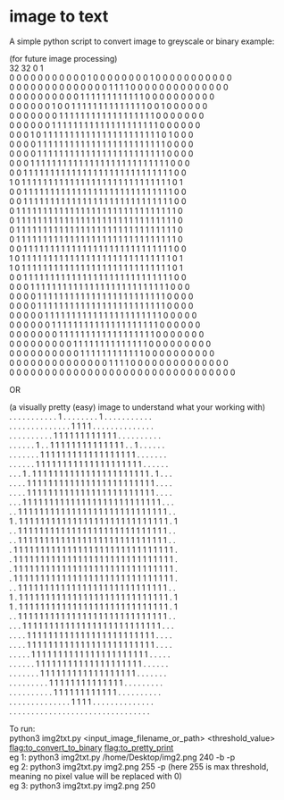 # image to text
 A simple python script to convert image to greyscale or binary
 example:

(for future image processing) <br>
32 32 0 1<br>
0 0 0 0 0 0 0 0 0 0 0 1 0 0 0 0 0 0 0 0 1 0 0 0 0 0 0 0 0 0 0 0 <br>
0 0 0 0 0 0 0 0 0 0 0 0 0 0 1 1 1 1 0 0 0 0 0 0 0 0 0 0 0 0 0 0 <br>
0 0 0 0 0 0 0 0 0 0 1 1 1 1 1 1 1 1 1 1 1 1 0 0 0 0 0 0 0 0 0 0 <br>
0 0 0 0 0 0 1 0 0 1 1 1 1 1 1 1 1 1 1 1 1 1 1 0 0 1 0 0 0 0 0 0 <br>
0 0 0 0 0 0 0 1 1 1 1 1 1 1 1 1 1 1 1 1 1 1 1 1 1 0 0 0 0 0 0 0 <br>
0 0 0 0 0 0 1 1 1 1 1 1 1 1 1 1 1 1 1 1 1 1 1 1 1 1 0 0 0 0 0 0 <br>
0 0 0 1 0 1 1 1 1 1 1 1 1 1 1 1 1 1 1 1 1 1 1 1 1 1 1 0 1 0 0 0 <br>
0 0 0 0 1 1 1 1 1 1 1 1 1 1 1 1 1 1 1 1 1 1 1 1 1 1 1 1 0 0 0 0 <br>
0 0 0 0 1 1 1 1 1 1 1 1 1 1 1 1 1 1 1 1 1 1 1 1 1 1 1 1 0 0 0 0 <br>
0 0 0 1 1 1 1 1 1 1 1 1 1 1 1 1 1 1 1 1 1 1 1 1 1 1 1 1 1 0 0 0 <br>
0 0 1 1 1 1 1 1 1 1 1 1 1 1 1 1 1 1 1 1 1 1 1 1 1 1 1 1 1 1 0 0 <br>
1 0 1 1 1 1 1 1 1 1 1 1 1 1 1 1 1 1 1 1 1 1 1 1 1 1 1 1 1 1 0 1 <br>
0 0 1 1 1 1 1 1 1 1 1 1 1 1 1 1 1 1 1 1 1 1 1 1 1 1 1 1 1 1 0 0 <br>
0 0 1 1 1 1 1 1 1 1 1 1 1 1 1 1 1 1 1 1 1 1 1 1 1 1 1 1 1 1 0 0 <br>
0 1 1 1 1 1 1 1 1 1 1 1 1 1 1 1 1 1 1 1 1 1 1 1 1 1 1 1 1 1 1 0 <br>
0 1 1 1 1 1 1 1 1 1 1 1 1 1 1 1 1 1 1 1 1 1 1 1 1 1 1 1 1 1 1 0 <br>
0 1 1 1 1 1 1 1 1 1 1 1 1 1 1 1 1 1 1 1 1 1 1 1 1 1 1 1 1 1 1 0 <br>
0 1 1 1 1 1 1 1 1 1 1 1 1 1 1 1 1 1 1 1 1 1 1 1 1 1 1 1 1 1 1 0 <br>
0 0 1 1 1 1 1 1 1 1 1 1 1 1 1 1 1 1 1 1 1 1 1 1 1 1 1 1 1 1 0 0 <br>
1 0 1 1 1 1 1 1 1 1 1 1 1 1 1 1 1 1 1 1 1 1 1 1 1 1 1 1 1 1 0 1 <br>
1 0 1 1 1 1 1 1 1 1 1 1 1 1 1 1 1 1 1 1 1 1 1 1 1 1 1 1 1 1 0 1 <br>
0 0 1 1 1 1 1 1 1 1 1 1 1 1 1 1 1 1 1 1 1 1 1 1 1 1 1 1 1 1 0 0 <br>
0 0 0 1 1 1 1 1 1 1 1 1 1 1 1 1 1 1 1 1 1 1 1 1 1 1 1 1 1 0 0 0 <br>
0 0 0 0 1 1 1 1 1 1 1 1 1 1 1 1 1 1 1 1 1 1 1 1 1 1 1 1 0 0 0 0 <br>
0 0 0 0 1 1 1 1 1 1 1 1 1 1 1 1 1 1 1 1 1 1 1 1 1 1 1 1 0 0 0 0 <br>
0 0 0 0 0 1 1 1 1 1 1 1 1 1 1 1 1 1 1 1 1 1 1 1 1 1 1 0 0 0 0 0 <br>
0 0 0 0 0 0 1 1 1 1 1 1 1 1 1 1 1 1 1 1 1 1 1 1 1 1 0 0 0 0 0 0 <br>
0 0 0 0 0 0 0 1 1 1 1 1 1 1 1 1 1 1 1 1 1 1 1 1 1 0 0 0 0 0 0 0 <br>
0 0 0 0 0 0 0 0 0 1 1 1 1 1 1 1 1 1 1 1 1 1 1 0 0 0 0 0 0 0 0 0 <br>
0 0 0 0 0 0 0 0 0 0 1 1 1 1 1 1 1 1 1 1 1 1 0 0 0 0 0 0 0 0 0 0 <br>
0 0 0 0 0 0 0 0 0 0 0 0 0 0 1 1 1 1 0 0 0 0 0 0 0 0 0 0 0 0 0 0 <br>
0 0 0 0 0 0 0 0 0 0 0 0 0 0 0 0 0 0 0 0 0 0 0 0 0 0 0 0 0 0 0 0 <br>

OR

(a visually pretty (easy) image to understand what your working with)<br>
. . . . . . . . . . . 1 . . . . . . . . 1 . . . . . . . . . . . <br>
. . . . . . . . . . . . . . 1 1 1 1 . . . . . . . . . . . . . . <br>
. . . . . . . . . . 1 1 1 1 1 1 1 1 1 1 1 1 . . . . . . . . . . <br>
. . . . . . 1 . . 1 1 1 1 1 1 1 1 1 1 1 1 1 1 . . 1 . . . . . . <br>
. . . . . . . 1 1 1 1 1 1 1 1 1 1 1 1 1 1 1 1 1 1 . . . . . . . <br>
. . . . . . 1 1 1 1 1 1 1 1 1 1 1 1 1 1 1 1 1 1 1 1 . . . . . . <br>
. . . 1 . 1 1 1 1 1 1 1 1 1 1 1 1 1 1 1 1 1 1 1 1 1 1 . 1 . . . <br>
. . . . 1 1 1 1 1 1 1 1 1 1 1 1 1 1 1 1 1 1 1 1 1 1 1 1 . . . . <br>
. . . . 1 1 1 1 1 1 1 1 1 1 1 1 1 1 1 1 1 1 1 1 1 1 1 1 . . . . <br>
. . . 1 1 1 1 1 1 1 1 1 1 1 1 1 1 1 1 1 1 1 1 1 1 1 1 1 1 . . . <br>
. . 1 1 1 1 1 1 1 1 1 1 1 1 1 1 1 1 1 1 1 1 1 1 1 1 1 1 1 1 . . <br>
1 . 1 1 1 1 1 1 1 1 1 1 1 1 1 1 1 1 1 1 1 1 1 1 1 1 1 1 1 1 . 1 <br>
. . 1 1 1 1 1 1 1 1 1 1 1 1 1 1 1 1 1 1 1 1 1 1 1 1 1 1 1 1 . . <br>
. . 1 1 1 1 1 1 1 1 1 1 1 1 1 1 1 1 1 1 1 1 1 1 1 1 1 1 1 1 . . <br>
. 1 1 1 1 1 1 1 1 1 1 1 1 1 1 1 1 1 1 1 1 1 1 1 1 1 1 1 1 1 1 . <br>
. 1 1 1 1 1 1 1 1 1 1 1 1 1 1 1 1 1 1 1 1 1 1 1 1 1 1 1 1 1 1 . <br>
. 1 1 1 1 1 1 1 1 1 1 1 1 1 1 1 1 1 1 1 1 1 1 1 1 1 1 1 1 1 1 . <br>
. 1 1 1 1 1 1 1 1 1 1 1 1 1 1 1 1 1 1 1 1 1 1 1 1 1 1 1 1 1 1 . <br>
. . 1 1 1 1 1 1 1 1 1 1 1 1 1 1 1 1 1 1 1 1 1 1 1 1 1 1 1 1 . . <br>
1 . 1 1 1 1 1 1 1 1 1 1 1 1 1 1 1 1 1 1 1 1 1 1 1 1 1 1 1 1 . 1 <br>
1 . 1 1 1 1 1 1 1 1 1 1 1 1 1 1 1 1 1 1 1 1 1 1 1 1 1 1 1 1 . 1 <br>
. . 1 1 1 1 1 1 1 1 1 1 1 1 1 1 1 1 1 1 1 1 1 1 1 1 1 1 1 1 . . <br>
. . . 1 1 1 1 1 1 1 1 1 1 1 1 1 1 1 1 1 1 1 1 1 1 1 1 1 1 . . . <br>
. . . . 1 1 1 1 1 1 1 1 1 1 1 1 1 1 1 1 1 1 1 1 1 1 1 1 . . . . <br>
. . . . 1 1 1 1 1 1 1 1 1 1 1 1 1 1 1 1 1 1 1 1 1 1 1 1 . . . . <br>
. . . . . 1 1 1 1 1 1 1 1 1 1 1 1 1 1 1 1 1 1 1 1 1 1 . . . . . <br>
. . . . . . 1 1 1 1 1 1 1 1 1 1 1 1 1 1 1 1 1 1 1 1 . . . . . . <br>
. . . . . . . 1 1 1 1 1 1 1 1 1 1 1 1 1 1 1 1 1 1 . . . . . . . <br>
. . . . . . . . . 1 1 1 1 1 1 1 1 1 1 1 1 1 1 . . . . . . . . . <br>
. . . . . . . . . . 1 1 1 1 1 1 1 1 1 1 1 1 . . . . . . . . . . <br>
. . . . . . . . . . . . . . 1 1 1 1 . . . . . . . . . . . . . . <br>
. . . . . . . . . . . . . . . . . . . . . . . . . . . . . . . . <br>


To run:<br>
python3 img2txt.py <input_image_filename_or_path> <threshold_value> <flag:to_convert_to_binary> <flag:to_pretty_print><br>
eg 1: python3 img2txt.py /home/Desktop/img2.png 240 -b -p<br>
eg 2: python3 img2txt.py img2.png 255 -p (here 255 is max threshold, meaning no pixel value will be replaced with 0)<br>
eg 3: python3 img2txt.py img2.png 250
